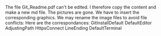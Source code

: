 The file Git_Readme.pdf can't be edited. I therefore copy the content and make a new md file. The pictures are gone. We have to insert the corresponding graphics.
We may rename the image files to avoid file conflicts:
Here are the correspondances:
GitInstallDefault
DefaultEditor
AdjustingPath
HttpsConnect
LineEnding
DefaultTerminal
